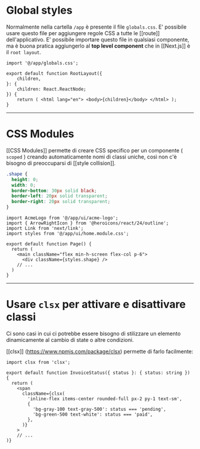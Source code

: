 # Global styles

Normalmente nella cartella `/app` è presente il file `globals.css`. E' possibile usare questo file per aggiungere regole CSS a tutte le [[route]] dell'applicativo.
E' possibile importare questo file in qualsiasi componente, ma è buona pratica aggiungerlo al **top level component** che in [[Next.js]] è il `root layout`.

```tsx title:layout.tsx
import '@/app/globals.css';

export default function RootLayout({ 
	children,
}: { 
	children: React.ReactNode;
}) { 
	return ( <html lang="en"> <body>{children}</body> </html> );
}
```

---

# CSS Modules

[[CSS Modules]] permette di creare CSS specifico per un componente ( `scoped` ) creando automaticamente nomi di classi uniche, così non c'è bisogno di preoccuparsi di [[style collision]].

```css title:home.module.css
.shape {
  height: 0;
  width: 0;
  border-bottom: 30px solid black;
  border-left: 20px solid transparent;
  border-right: 20px solid transparent;
}
```

```tsx title:page.tsx
import AcmeLogo from '@/app/ui/acme-logo';
import { ArrowRightIcon } from '@heroicons/react/24/outline';
import Link from 'next/link';
import styles from '@/app/ui/home.module.css';
 
export default function Page() {
  return (
    <main className="flex min-h-screen flex-col p-6">
      <div className={styles.shape} />
    // ...
  )
}
```

---

# Usare `clsx` per attivare e disattivare classi

Ci sono casi in cui ci potrebbe essere bisogno di stilizzare un elemento dinamicamente al cambio di state o altre condizioni.

[[clsx]] (https://www.npmjs.com/package/clsx) permette di farlo facilmente:

```tsx
import clsx from 'clsx';
 
export default function InvoiceStatus({ status }: { status: string }) {
  return (
    <span
      className={clsx(
        'inline-flex items-center rounded-full px-2 py-1 text-sm',
        {
          'bg-gray-100 text-gray-500': status === 'pending',
          'bg-green-500 text-white': status === 'paid',
        },
      )}
    >
    // ...
)}
```
